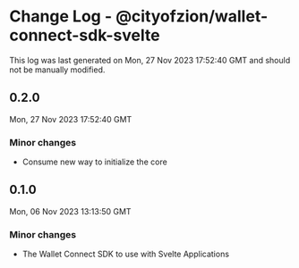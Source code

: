 # Change Log - @cityofzion/wallet-connect-sdk-svelte

This log was last generated on Mon, 27 Nov 2023 17:52:40 GMT and should not be manually modified.

## 0.2.0
Mon, 27 Nov 2023 17:52:40 GMT

### Minor changes

- Consume new way to initialize the core

## 0.1.0
Mon, 06 Nov 2023 13:13:50 GMT

### Minor changes

- The Wallet Connect SDK to use with Svelte Applications

